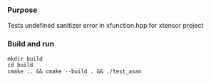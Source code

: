 ### Purpose
Tests undefined sanitizer error in xfunction.hpp for xtensor project

### Build and run
	mkdir build
	cd build
	cmake .. && cmake --build . && ./test_asan